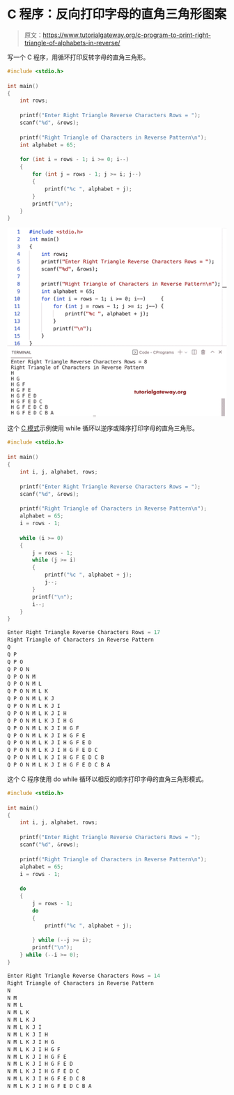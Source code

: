 # C 程序：反向打印字母的直角三角形图案

> 原文：<https://www.tutorialgateway.org/c-program-to-print-right-triangle-of-alphabets-in-reverse/>

写一个 C 程序，用循环打印反转字母的直角三角形。

```c
#include <stdio.h>

int main()
{
	int rows;

	printf("Enter Right Triangle Reverse Characters Rows = ");
	scanf("%d", &rows);

	printf("Right Triangle of Characters in Reverse Pattern\n");
	int alphabet = 65;

	for (int i = rows - 1; i >= 0; i--)
	{
		for (int j = rows - 1; j >= i; j--)
		{
			printf("%c ", alphabet + j);
		}
		printf("\n");
	}
}
```

![C Program to Print Right Triangle of Alphabets in Reverse Pattern](img/72f4814c5f4f064556d695bf4420d42b.png)

这个 [C 模式](https://www.tutorialgateway.org/c-programming-examples/)示例使用 while 循环以逆序或降序打印字母的直角三角形。

```c
#include <stdio.h>

int main()
{
	int i, j, alphabet, rows;

	printf("Enter Right Triangle Reverse Characters Rows = ");
	scanf("%d", &rows);

	printf("Right Triangle of Characters in Reverse Pattern\n");
	alphabet = 65;
	i = rows - 1;

	while (i >= 0)
	{
		j = rows - 1;
		while (j >= i)
		{
			printf("%c ", alphabet + j);
			j--;
		}
		printf("\n");
		i--;
	}
}
```

```c
Enter Right Triangle Reverse Characters Rows = 17
Right Triangle of Characters in Reverse Pattern
Q 
Q P 
Q P O 
Q P O N 
Q P O N M 
Q P O N M L 
Q P O N M L K 
Q P O N M L K J 
Q P O N M L K J I 
Q P O N M L K J I H 
Q P O N M L K J I H G 
Q P O N M L K J I H G F 
Q P O N M L K J I H G F E 
Q P O N M L K J I H G F E D 
Q P O N M L K J I H G F E D C 
Q P O N M L K J I H G F E D C B 
Q P O N M L K J I H G F E D C B A 
```

这个 C 程序使用 do while 循环以相反的顺序打印字母的直角三角形模式。

```c
#include <stdio.h>

int main()
{
	int i, j, alphabet, rows;

	printf("Enter Right Triangle Reverse Characters Rows = ");
	scanf("%d", &rows);

	printf("Right Triangle of Characters in Reverse Pattern\n");
	alphabet = 65;
	i = rows - 1;

	do
	{
		j = rows - 1;
		do
		{
			printf("%c ", alphabet + j);

		} while (--j >= i);
		printf("\n");
	} while (--i >= 0);
}
```

```c
Enter Right Triangle Reverse Characters Rows = 14
Right Triangle of Characters in Reverse Pattern
N 
N M 
N M L 
N M L K 
N M L K J 
N M L K J I 
N M L K J I H 
N M L K J I H G 
N M L K J I H G F 
N M L K J I H G F E 
N M L K J I H G F E D 
N M L K J I H G F E D C 
N M L K J I H G F E D C B 
N M L K J I H G F E D C B A 
```